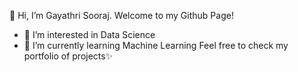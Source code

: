 👋 Hi, I’m Gayathri Sooraj. Welcome to my Github Page!
- 👀 I’m interested in Data Science
- 🌱 I’m currently learning Machine Learning
Feel free to check my portfolio of projects✨

<!---
gaya3sooraj/gaya3sooraj is a ✨ special ✨ repository because its `README.md` (this file) appears on your GitHub profile.
You can click the Preview link to take a look at your changes.
--->

